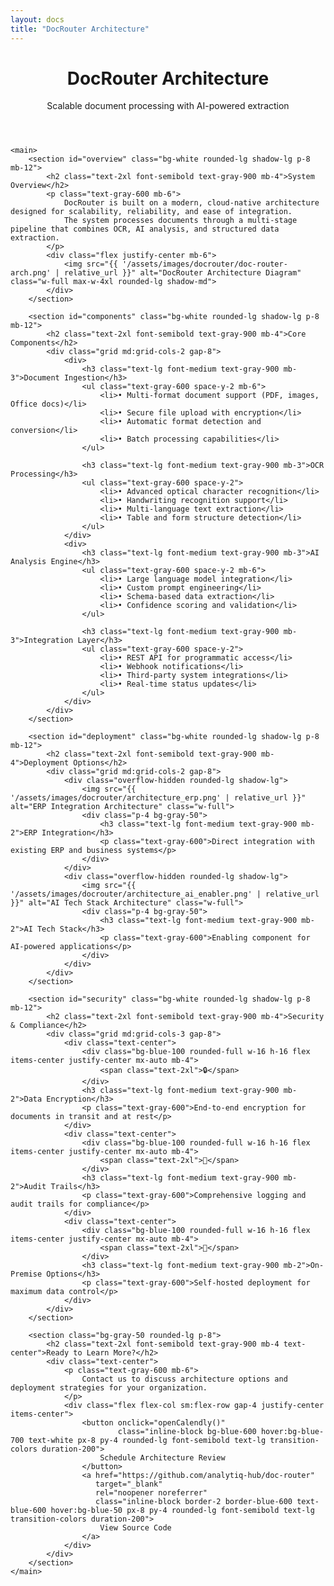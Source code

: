 ```yaml
---
layout: docs
title: "DocRouter Architecture"
---
```


<div class="max-w-6xl mx-auto px-4 sm:px-6 md:px-8 py-4 md:py-12">
    <header class="text-center md:mb-12 mb-4">
        <h1 class="text-4xl font-bold text-gray-900 mb-4">DocRouter Architecture</h1>
        <div class="text-xl text-gray-600">
            <p class="mb-2">Scalable document processing with AI-powered extraction</p>
        </div>
    </header>

    <main>
        <section id="overview" class="bg-white rounded-lg shadow-lg p-8 mb-12">
            <h2 class="text-2xl font-semibold text-gray-900 mb-4">System Overview</h2>
            <p class="text-gray-600 mb-6">
                DocRouter is built on a modern, cloud-native architecture designed for scalability, reliability, and ease of integration.
                The system processes documents through a multi-stage pipeline that combines OCR, AI analysis, and structured data extraction.
            </p>
            <div class="flex justify-center mb-6">
                <img src="{{ '/assets/images/docrouter/doc-router-arch.png' | relative_url }}" alt="DocRouter Architecture Diagram" class="w-full max-w-4xl rounded-lg shadow-md">
            </div>
        </section>

        <section id="components" class="bg-white rounded-lg shadow-lg p-8 mb-12">
            <h2 class="text-2xl font-semibold text-gray-900 mb-4">Core Components</h2>
            <div class="grid md:grid-cols-2 gap-8">
                <div>
                    <h3 class="text-lg font-medium text-gray-900 mb-3">Document Ingestion</h3>
                    <ul class="text-gray-600 space-y-2 mb-6">
                        <li>• Multi-format document support (PDF, images, Office docs)</li>
                        <li>• Secure file upload with encryption</li>
                        <li>• Automatic format detection and conversion</li>
                        <li>• Batch processing capabilities</li>
                    </ul>

                    <h3 class="text-lg font-medium text-gray-900 mb-3">OCR Processing</h3>
                    <ul class="text-gray-600 space-y-2">
                        <li>• Advanced optical character recognition</li>
                        <li>• Handwriting recognition support</li>
                        <li>• Multi-language text extraction</li>
                        <li>• Table and form structure detection</li>
                    </ul>
                </div>
                <div>
                    <h3 class="text-lg font-medium text-gray-900 mb-3">AI Analysis Engine</h3>
                    <ul class="text-gray-600 space-y-2 mb-6">
                        <li>• Large language model integration</li>
                        <li>• Custom prompt engineering</li>
                        <li>• Schema-based data extraction</li>
                        <li>• Confidence scoring and validation</li>
                    </ul>

                    <h3 class="text-lg font-medium text-gray-900 mb-3">Integration Layer</h3>
                    <ul class="text-gray-600 space-y-2">
                        <li>• REST API for programmatic access</li>
                        <li>• Webhook notifications</li>
                        <li>• Third-party system integrations</li>
                        <li>• Real-time status updates</li>
                    </ul>
                </div>
            </div>
        </section>

        <section id="deployment" class="bg-white rounded-lg shadow-lg p-8 mb-12">
            <h2 class="text-2xl font-semibold text-gray-900 mb-4">Deployment Options</h2>
            <div class="grid md:grid-cols-2 gap-8">
                <div class="overflow-hidden rounded-lg shadow-lg">
                    <img src="{{ '/assets/images/docrouter/architecture_erp.png' | relative_url }}" alt="ERP Integration Architecture" class="w-full">
                    <div class="p-4 bg-gray-50">
                        <h3 class="text-lg font-medium text-gray-900 mb-2">ERP Integration</h3>
                        <p class="text-gray-600">Direct integration with existing ERP and business systems</p>
                    </div>
                </div>
                <div class="overflow-hidden rounded-lg shadow-lg">
                    <img src="{{ '/assets/images/docrouter/architecture_ai_enabler.png' | relative_url }}" alt="AI Tech Stack Architecture" class="w-full">
                    <div class="p-4 bg-gray-50">
                        <h3 class="text-lg font-medium text-gray-900 mb-2">AI Tech Stack</h3>
                        <p class="text-gray-600">Enabling component for AI-powered applications</p>
                    </div>
                </div>
            </div>
        </section>

        <section id="security" class="bg-white rounded-lg shadow-lg p-8 mb-12">
            <h2 class="text-2xl font-semibold text-gray-900 mb-4">Security & Compliance</h2>
            <div class="grid md:grid-cols-3 gap-8">
                <div class="text-center">
                    <div class="bg-blue-100 rounded-full w-16 h-16 flex items-center justify-center mx-auto mb-4">
                        <span class="text-2xl">🔒</span>
                    </div>
                    <h3 class="text-lg font-medium text-gray-900 mb-2">Data Encryption</h3>
                    <p class="text-gray-600">End-to-end encryption for documents in transit and at rest</p>
                </div>
                <div class="text-center">
                    <div class="bg-blue-100 rounded-full w-16 h-16 flex items-center justify-center mx-auto mb-4">
                        <span class="text-2xl">📄</span>
                    </div>
                    <h3 class="text-lg font-medium text-gray-900 mb-2">Audit Trails</h3>
                    <p class="text-gray-600">Comprehensive logging and audit trails for compliance</p>
                </div>
                <div class="text-center">
                    <div class="bg-blue-100 rounded-full w-16 h-16 flex items-center justify-center mx-auto mb-4">
                        <span class="text-2xl">🏢</span>
                    </div>
                    <h3 class="text-lg font-medium text-gray-900 mb-2">On-Premise Options</h3>
                    <p class="text-gray-600">Self-hosted deployment for maximum data control</p>
                </div>
            </div>
        </section>

        <section class="bg-gray-50 rounded-lg p-8">
            <h2 class="text-2xl font-semibold text-gray-900 mb-4 text-center">Ready to Learn More?</h2>
            <div class="text-center">
                <p class="text-gray-600 mb-6">
                    Contact us to discuss architecture options and deployment strategies for your organization.
                </p>
                <div class="flex flex-col sm:flex-row gap-4 justify-center items-center">
                    <button onclick="openCalendly()"
                            class="inline-block bg-blue-600 hover:bg-blue-700 text-white px-8 py-4 rounded-lg font-semibold text-lg transition-colors duration-200">
                        Schedule Architecture Review
                    </button>
                    <a href="https://github.com/analytiq-hub/doc-router"
                       target="_blank"
                       rel="noopener noreferrer"
                       class="inline-block border-2 border-blue-600 text-blue-600 hover:bg-blue-50 px-8 py-4 rounded-lg font-semibold text-lg transition-colors duration-200">
                        View Source Code
                    </a>
                </div>
            </div>
        </section>
    </main>
</div>